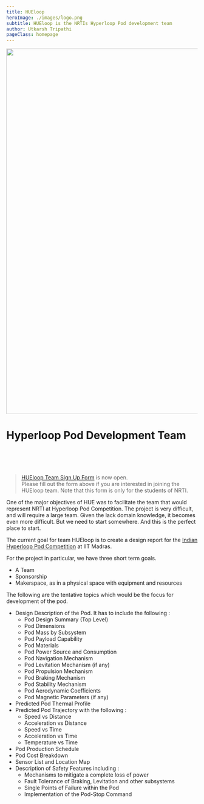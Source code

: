 ```yaml
---
title: HUEloop
heroImage: ./images/logo.png
subtitle: HUEloop is the NRTIs Hyperloop Pod development team 
author: Utkarsh Tripathi
pageClass: homepage
---
```

<center>
<img class="hueloop_hero" src="./cover.png">
<img class="hueloop_hero_mobile" src="./cover_mobile.png" width="250px">
</center>
<blogPage><h1 style="height:100px;">Hyperloop Pod Development Team</h1>

> <a href="https://docs.google.com/forms/d/e/1FAIpQLSfAPlCnprxTP9zHIb3OLvgVkjtXhr8DwseMD68ZGInESqH98g/viewform?usp=sf_link"> HUEloop Team Sign Up Form</a> is now open.  
>Please fill out the form above if you are interested in joining the HUEloop team.
>Note that this form is only for the students of NRTI.   



<p>

One of the major objectives of HUE was to facilitate the team that would represent NRTI at Hyperloop Pod Competition. The project is very difficult, and will require a large team. Given the lack domain knowledge, it becomes even more difficult. But we need to start somewhere. And this is the perfect place to start.

The current goal for team HUEloop is to create a design report for the <a href="https://ihpc2020.web.app/">Indian Hyperloop Pod Competition</a> at IIT Madras. 

For the project in particular, we have three short term goals.

- A Team
- Sponsorship
- Makerspace, as in a physical space with equipment and resources

The following are the tentative topics which would be the focus for development of the pod.

- Design Description of the Pod.  It has to include the following : 
    - Pod Design Summary (Top Level)
    - Pod Dimensions
    - Pod Mass by Subsystem
    - Pod Payload Capability
    - Pod Materials
    - Pod Power Source and Consumption
    - Pod Navigation Mechanism
    - Pod Levitation Mechanism (if any)
    - Pod Propulsion Mechanism
    - Pod Braking Mechanism
    - Pod Stability Mechanism
    - Pod Aerodynamic Coefficients
    - Pod Magnetic Parameters (if any)
- Predicted Pod Thermal Profile
- Predicted Pod Trajectory with the following :
    - Speed vs Distance
    - Acceleration vs Distance
    - Speed vs Time
    - Acceleration vs Time
    - Temperature vs Time
- Pod Production Schedule
- Pod Cost Breakdown
- Sensor List and Location Map
- Description of Safety Features including :
    - Mechanisms to mitigate a complete loss of power
    - Fault Tolerance of Braking, Levitation and other subsystems
    - Single Points of Failure within the Pod
    - Implementation of the Pod-Stop Command

</p>
</blogPage>



<style>
    .hueloop_hero{
        width: 100vw;
    }
    .hueloop_hero_mobile{
        display: none;
    }
    @media only screen and (max-width: 600px) {
        .hueloop_hero_mobile{
            margin-top: 20vh;
            display: block;
        }
        .hueloop_hero{
           display: none;
    }
    }
</style>

